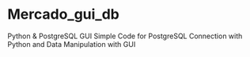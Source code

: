 # Mercado_gui_db
Python &amp; PostgreSQL GUI
Simple Code for PostgreSQL Connection with Python and Data Manipulation with GUI

